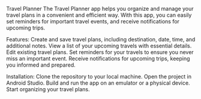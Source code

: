 Travel Planner
The Travel Planner app helps you organize and manage your travel plans in a convenient and efficient way. 
With this app, you can easily set reminders for important travel events, and receive notifications for upcoming trips.

Features:
Create and save travel plans, including destination, date, time, and additional notes.
View a list of your upcoming travels with essential details.
Edit existing travel plans.
Set reminders for your travels to ensure you never miss an important event.
Receive notifications for upcoming trips, keeping you informed and prepared.


Installation:
Clone the repository to your local machine.
Open the project in Android Studio.
Build and run the app on an emulator or a physical device.
Start organizing your travel plans.
